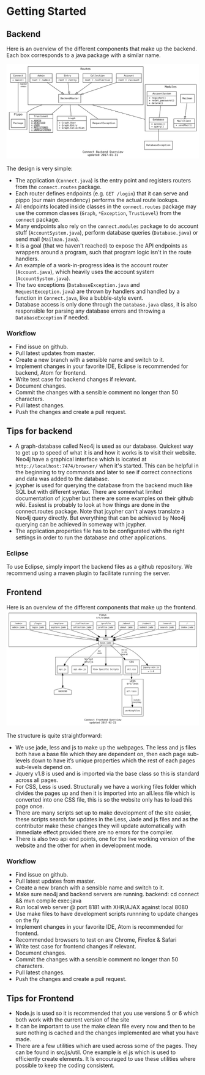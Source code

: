 Getting Started
===============

## Backend

Here is an overview of the different components that make up the backend. Each box corresponds to a java package with a similar name.

![img](../images/overview.svg)

The design is very simple:
 - The application (`Connect.java`) is the entry point and registers routers from the `connect.routes` package.
 - Each router defines endpoints (e.g. `GET /login`) that it can serve and pippo (our main dependency) performs the actual route lookups.
 - All endpoints located inside classes in the `connect.routes` package may use the common classes (`Graph`, `*Exception`, `TrustLevel`) from the `connect` package.
 - Many endpoints also rely on the `connect.modules` package to do account stuff (`AccountSystem.java`), perform database queries (`Database.java`) or send mail (`Mailman.java`).
 - It is a goal (that we haven't reached) to expose the API endpoints as wrappers around a program, such that program logic isn't in the route handlers.
 - An example of a work-in-progress idea is the account router (`Account.java`), which heavily uses the account system (`AccountSystem.java`).
 - The two exceptions (`DatabaseException.java` and `RequestException.java`) are thrown by handlers and handled by a function in `Connect.java`, like a bubble-style event.
 - Database access is only done through the `Database.java` class, it is also responsible for parsing any database errors and throwing a `DatabaseException` if needed.

### Workflow
 - Find issue on github. 
 - Pull latest updates from master.
 - Create a new branch with a sensible name and switch to it.
 - Implement changes in your favorite IDE, Eclipse is recommended for backend, Atom for frontend.
 - Write test case for backend changes if relevant.
 - Document changes.
 - Commit the changes with a sensible comment no longer than 50 characters.
 - Pull latest changes.
 - Push the changes and create a pull request.

## Tips for backend
 - A graph-database called Neo4j is used as our database. Quickest way to get up to speed of what it is and how it works is to visit their website. Neo4j have a graphical interface which is located at
`http://localhost:7474/browser/` when it's started. This can be helpful in the beginning to try commands
and later to see if correct connections and data was added to the database.
 - jcypher is used for querying the database from the backend much like SQL but with different syntax.
There are somewhat limited documentation of jcypher but there are some examples on their github wiki.
Easiest is probably to look at how things are done in the connect.routes package. Note that jcypher can't
always translate a Neo4j query directly. But everything that can be achieved by Neo4j querying can be achieved
in someway with jcypher. 
 - The application.properties file has to be configurated with the right settings in order to run the database and other applications.

### Eclipse
To use Eclipse, simply import the backend files as a github repository. We recommend using a maven plugin to facilitate running the server. 

## Frontend

Here is an overview of the different components that make up the frontend. 
![img](../images/frontend.svg) 
 
The structure is quite straightforward:
 - We use jade, less and js to make up the webpages. The less and js files both have a base file which they are dependent on, then each page sub-levels down to have it’s unique properties which the rest of each pages sub-levels depend on.
 - Jquery v1.8 is used and is imported via the base class so this is standard across all pages.
 - For CSS, Less is used. Structurally we have a working files folder which divides the pages up and then it is imported into an all.less file which is converted into one CSS file, this is so the website only has to load this page once.
 - There are many scripts set up to make development of the site easier, these scripts search for updates in the Less, Jade and js files and as the contributor make these changes they will update automatically with immediate effect provided there are no errors for the compiler.
 - There is also two api end points, one for the live working version of the website and the other for when in development mode.

### Workflow
 - Find issue on github.
 - Pull latest updates from master.
 - Create a new branch with a sensible name and switch to it.
 - Make sure neo4j and backend servers are running. 
   backend: cd connect && mvn compile exec:java
 - Run local web server @ port 8181 with XHR/AJAX against local 8080
 - Use make files to have development scripts runnning to update changes on the fly
 - Implement changes in your favorite IDE, Atom is recommended for frontend.
 - Recommended browsers to test on are Chrome, Firefox & Safari
 - Write test case for frontend changes if relevant.
 - Document changes.
 - Commit the changes with a sensible comment no longer than 50 characters.
 - Pull latest changes.
 - Push the changes and create a pull request.

## Tips for Frontend
 - Node.js is used so it is recommended that you use versions 5 or 6 which both work with the current version of the site
 - It can be important to use the make clean file every now and then to be sure nothing is cached and the changes implemented are what you have made.
 - There are a few utilities which are used across some of the pages. They can be found in src/js/util. One example is el.js which is used to efficiently create elements. It Is encouraged to use these utilities where possible to keep the coding consistent.


